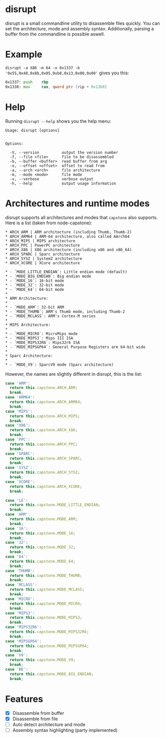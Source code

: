 # disrupt
disrupt is a small commandline utility to disassemble files quickly. You can set the architecture, mode and assembly syntax. Additionally, parsing a buffer from the commandline is possible aswell.

# Example
```disrupt -a X86 -m 64 -o 0x1337 -b '0x55,0x48,0x8b,0x05,0xb8,0x13,0x00,0x00'``` gives you this:  
```asm
0x1337: push    rbp
0x1338: mov     rax, qword ptr [rip + 0x13b8]
```

# Help
Running ```disrupt --help``` shows you the help menu:  
```
Usage: disrupt [options]


Options:

  -V, --version          output the version number
  -f, --file <file>      file to be disassembled
  -b, --buffer <buffer>  read buffer from arg
  -o, --offset <offset>  offset to read from
  -a, --arch <arch>      file architecture
  -m, --mode <mode>      file mode
  -v, --verbose          verbose output
  -h, --help             output usage information
```

# Architectures and runtime modes
disrupt supports all architectures and modes that ```capstone``` also supports. Here is a list (taken from node-capstone):

```
* ARCH_ARM | ARM architecture (including Thumb, Thumb-2)
* ARCH_ARM64 | ARM-64 architecture, also called AArch64
* ARCH_MIPS | MIPS architecture
* ARCH_PPC | PowerPC architecture
* ARCH_X86 | X86 architecture (including x86 and x86_64)
* ARCH_SPARC | Sparc architecture
* ARCH_SYSZ | SystemZ architecture
* ARCH_XCORE | XCore architecture
```

```
* - `MODE_LITTLE_ENDIAN`: Little endian mode (default)
* - `MODE_BIG_ENDIAN`: Big endian mode
* - `MODE_16`: 16-bit mode
* - `MODE_32`: 32-bit mode
* - `MODE_64`: 64-bit mode
*
* ARM Architecture:
*
* - `MODE_ARM`: 32-bit ARM
* - `MODE_THUMB`: ARM's Thumb mode, including Thumb-2
* - `MODE_MCLASS`: ARM's Cortex-M series
*
* MIPS Architecture:
*
* - `MODE_MICRO`: MicroMips mode
* - `MODE_MIPS3`: Mips III ISA
* - `MODE_MIPS32R6`: Mips32r6 ISA
* - `MODE_MIPSGP64`: General Purpose Registers are 64-bit wide
*
* Sparc Architecture:
*
* - `MODE_V9`: SparcV9 mode (Sparc architecture)
```

However, the names are slightly different in disrupt, this is the list:  

```js
case 'ARM':
  return this.capstone.ARCH_ARM;
  break;
case 'ARM64':
  return this.capstone.ARCH_ARM64;
  break;
case 'MIPS':
  return this.capstone.ARCH_MIPS;
  break;
case 'X86':
  return this.capstone.ARCH_X86;
  break;
case 'PPC':
  return this.capstone.ARCH_PPC;
  break;
case 'SPARC':
  return this.capstone.ARCH_SPARC;
  break;
case 'SYSZ':
  return this.capstone.ARCH_SYSZ;
  break;
case 'XCORE':
  return this.capstone.ARCH_XCORE;
  break;
```

```js
case 'LE':
  return this.capstone.MODE_LITTLE_ENDIAN;
  break;
case 'ARM':
  return this.capstone.MODE_ARM;
  break;
case '16':
  return this.capstone.MODE_16;
  break;
case '32':
  return this.capstone.MODE_32;
  break;
case '64':
  return this.capstone.MODE_64;
  break;
case 'THUMB':
  return this.capstone.MODE_THUMB;
  break;
case 'MCLASS':
  return this.capstone.MODE_MCLASS;
  break;
case 'MICRO':
  return this.capstone.MODE_MICRO;
  break;
case 'MIPS3':
  return this.capstone.MODE_MIPS3;
  break;
case 'MIPS32R6':
  return this.capstone.MODE_MIPS32R6;
  break;
case 'MIPSGP64':
  return this.capstone.MODE_MIPSGP64;
  break;
case 'V9':
  return this.capstone.MODE_V9;
  break;
case 'BE':
  return this.capstone.MODE_BIG_ENDIAN;
  break;
```

# Features

- [x] Disassemble from buffer
- [x] Disassemble from file
- [ ] Auto detect architecture and mode
- [ ] Assembly syntax highlighting (party implemented)
